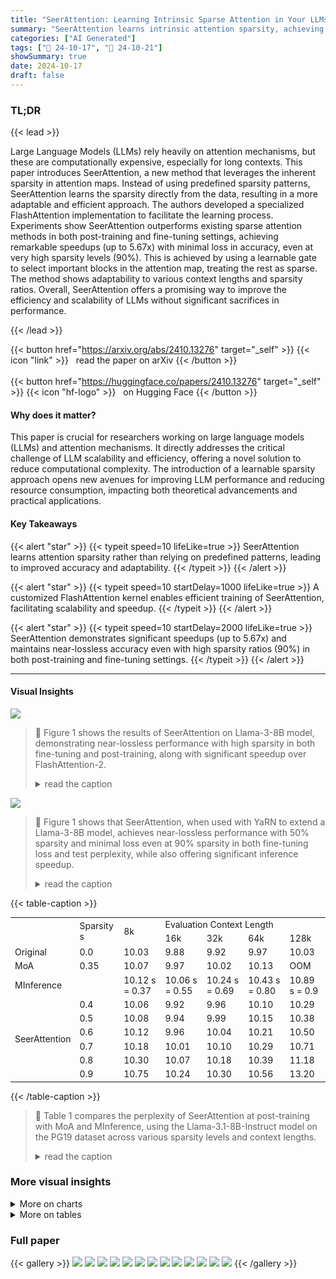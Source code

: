 ```yaml
---
title: "SeerAttention: Learning Intrinsic Sparse Attention in Your LLMs"
summary: "SeerAttention learns intrinsic attention sparsity, achieving significant speedups in LLMs without sacrificing accuracy, via a novel learnable gating mechanism and customized FlashAttention."
categories: ["AI Generated"]
tags: ["🔖 24-10-17", "🤗 24-10-21"]
showSummary: true
date: 2024-10-17
draft: false
---
```


### TL;DR


{{< lead >}}

Large Language Models (LLMs) rely heavily on attention mechanisms, but these are computationally expensive, especially for long contexts.  This paper introduces SeerAttention, a new method that leverages the inherent sparsity in attention maps.  Instead of using predefined sparsity patterns, SeerAttention learns the sparsity directly from the data, resulting in a more adaptable and efficient approach.  The authors developed a specialized FlashAttention implementation to facilitate the learning process. Experiments show SeerAttention outperforms existing sparse attention methods in both post-training and fine-tuning settings, achieving remarkable speedups (up to 5.67x) with minimal loss in accuracy, even at very high sparsity levels (90%).  This is achieved by using a learnable gate to select important blocks in the attention map, treating the rest as sparse.  The method shows adaptability to various context lengths and sparsity ratios.  Overall, SeerAttention offers a promising way to improve the efficiency and scalability of LLMs without significant sacrifices in performance.

{{< /lead >}}


{{< button href="https://arxiv.org/abs/2410.13276" target="_self" >}}
{{< icon "link" >}} &nbsp; read the paper on arXiv
{{< /button >}}
<br><br>
{{< button href="https://huggingface.co/papers/2410.13276" target="_self" >}}
{{< icon "hf-logo" >}} &nbsp; on Hugging Face
{{< /button >}}

#### Why does it matter?
This paper is crucial for researchers working on large language models (LLMs) and attention mechanisms.  It directly addresses the critical challenge of LLM scalability and efficiency, offering a novel solution to reduce computational complexity.  The introduction of a learnable sparsity approach opens new avenues for improving LLM performance and reducing resource consumption, impacting both theoretical advancements and practical applications.
#### Key Takeaways

{{< alert "star" >}}
{{< typeit speed=10 lifeLike=true >}} SeerAttention learns attention sparsity rather than relying on predefined patterns, leading to improved accuracy and adaptability. {{< /typeit >}}
{{< /alert >}}

{{< alert "star" >}}
{{< typeit speed=10 startDelay=1000 lifeLike=true >}} A customized FlashAttention kernel enables efficient training of SeerAttention, facilitating scalability and speedup. {{< /typeit >}}
{{< /alert >}}

{{< alert "star" >}}
{{< typeit speed=10 startDelay=2000 lifeLike=true >}} SeerAttention demonstrates significant speedups (up to 5.67x) and maintains near-lossless accuracy even with high sparsity ratios (90%) in both post-training and fine-tuning settings. {{< /typeit >}}
{{< /alert >}}

------
#### Visual Insights



![](figures/figures_4_0.png)

> 🔼 Figure 1 shows the results of SeerAttention on Llama-3-8B model, demonstrating near-lossless performance with high sparsity in both fine-tuning and post-training, along with significant speedup over FlashAttention-2.
> <details>
> <summary>read the caption</summary>
> Figure 1: SeerAttention uses a learning-based approach to exploit attention sparsity of LLMs, applicable in both post-training and fine-tuning stages. By incorporating SeerAttention with YaRN (Peng et al., 2024) to extend a Llama-3-8B model from 8k to 32k context length, the loss curves for 50% to 90% sparsity are nearly identical to the dense YaRN baseline (a); For test perplexity, 50% sparsity achieves near-lossless performance, and even at 90% sparsity, the loss remains minimal (b); SeerAttention achieves up to 5.67x inference speedup at 90% sparsity over FlashAttention-2 (Dao, 2023);
> </details>





![](charts/charts_1_0.png)

> 🔼 Figure 1 shows that SeerAttention, when used with YaRN to extend a Llama-3-8B model, achieves near-lossless performance with 50% sparsity and minimal loss even at 90% sparsity in both fine-tuning loss and test perplexity, while also offering significant inference speedup.
> <details>
> <summary>read the caption</summary>
> Figure 1: SeerAttention uses a learning-based approach to exploit attention sparsity of LLMs, applicable in both post-training and fine-tuning stages. By incorporating SeerAttention with YaRN (Peng et al., 2024) to extend a Llama-3-8B model from 8k to 32k context length, the loss curves for 50% to 90% sparsity are nearly identical to the dense YaRN baseline (a); For test perplexity, 50% sparsity achieves near-lossless performance, and even at 90% sparsity, the loss remains minimal (b); SeerAttention achieves up to 5.67x inference speedup at 90% sparsity over FlashAttention-2 (Dao, 2023);
> </details>





{{< table-caption >}}
<table id='2' style='font-size:14px'><tr><td rowspan="2"></td><td rowspan="2">Sparsity s</td><td rowspan="2">8k</td><td colspan="4">Evaluation Context Length</td></tr><tr><td>16k</td><td>32k</td><td>64k</td><td>128k</td></tr><tr><td>Original</td><td>0.0</td><td>10.03</td><td>9.88</td><td>9.92</td><td>9.97</td><td>10.03</td></tr><tr><td>MoA</td><td>0.35</td><td>10.07</td><td>9.97</td><td>10.02</td><td>10.13</td><td>OOM</td></tr><tr><td>MInference</td><td></td><td>10.12 s = 0.37</td><td>10.06 s = 0.55</td><td>10.24 s = 0.69</td><td>10.43 s = 0.80</td><td>10.89 s = 0.9</td></tr><tr><td rowspan="6">SeerAttention</td><td>0.4</td><td>10.06</td><td>9.92</td><td>9.96</td><td>10.10</td><td>10.29</td></tr><tr><td>0.5</td><td>10.08</td><td>9.94</td><td>9.99</td><td>10.15</td><td>10.38</td></tr><tr><td>0.6</td><td>10.12</td><td>9.96</td><td>10.04</td><td>10.21</td><td>10.50</td></tr><tr><td>0.7</td><td>10.18</td><td>10.01</td><td>10.10</td><td>10.29</td><td>10.71</td></tr><tr><td>0.8</td><td>10.30</td><td>10.07</td><td>10.18</td><td>10.39</td><td>11.18</td></tr><tr><td>0.9</td><td>10.75</td><td>10.24</td><td>10.30</td><td>10.56</td><td>13.20</td></tr></table>{{< /table-caption >}}

> 🔼 Table 1 compares the perplexity of SeerAttention at post-training with MoA and MInference, using the Llama-3.1-8B-Instruct model on the PG19 dataset across various sparsity levels and context lengths.
> <details>
> <summary>read the caption</summary>
> Table 1: Comparing the perplexity of SeerAttention at post-training with MoA and MInference, using the Llama-3.1-8B-Instruct model on the PG19 dataset.
> </details>



### More visual insights



<details>
<summary>More on charts
</summary>


![](charts/charts_6_0.png "🔼 Figure 4: Perplexity results on Proof-pile across various context lengths and sparsity ratios. Note that results on various sparsity ratios comes from the same trained AttnGates by only adjusting the Top-k ratios. Longer context sizes allow for higher sparsity with minimal performance loss.")

> 🔼 Figure 4 shows that SeerAttention only slightly increases perplexity as the sparsity ratio increases across different context lengths, compared to full attention for both Llama-3.1-8B and Mistral-7B-v0.3 models.
> <details>
> <summary>read the caption</summary>
> Figure 4: Perplexity results on Proof-pile across various context lengths and sparsity ratios. Note that results on various sparsity ratios comes from the same trained AttnGates by only adjusting the Top-k ratios. Longer context sizes allow for higher sparsity with minimal performance loss.
> </details>


![](charts/charts_8_0.png "🔼 Figure 5: SeerAttention time breakdown compared to FlashAttention-2. At sequence length 128k with 90% sparsity ratio, SeerAttention speeds up attention computation by 5.47x over FlashAttention-2.")

> 🔼 The chart shows the kernel-level latency breakdown of SeerAttention compared to FlashAttention-2 at different sequence lengths and sparsity levels, demonstrating minimal overhead from the AttnGate and Top-k operations and significant speedup from block-sparse FlashAttention.
> <details>
> <summary>read the caption</summary>
> Figure 5: SeerAttention time breakdown compared to FlashAttention-2. At sequence length 128k with 90% sparsity ratio, SeerAttention speeds up attention computation by 5.47x over FlashAttention-2.
> </details>


![](charts/charts_9_0.png "🔼 Figure 6: SeerAttention block sparse FlashAttention inference kernel speedup.")

> 🔼 The chart shows the speedup of SeerAttention's block-sparse FlashAttention kernel compared to FlashAttention-2 and other sparse attention methods (MoA and MInference) across various sparsity ratios and sequence lengths.
> <details>
> <summary>read the caption</summary>
> Figure 6: SeerAttention block sparse FlashAttention inference kernel speedup.
> </details>


![](charts/charts_9_1.png "🔼 Figure 1: SeerAttention uses a learning-based approach to exploit attention sparsity of LLMs, applicable in both post-training and fine-tuning stages. By incorporating SeerAttention with YaRN (Peng et al., 2024) to extend a Llama-3-8B model from 8k to 32k context length, the loss curves for 50% to 90% sparsity are nearly identical to the dense YaRN baseline (a); For test perplexity, 50% sparsity achieves near-lossless performance, and even at 90% sparsity, the loss remains minimal (b); SeerAttention achieves up to 5.67x inference speedup at 90% sparsity over FlashAttention-2 (Dao, 2023);")

> 🔼 The chart displays the fine-tuning loss, test perplexity, and kernel speedup of SeerAttention with YaRN in comparison to baselines, showcasing its effectiveness in exploiting attention sparsity at various sparsity levels.
> <details>
> <summary>read the caption</summary>
> Figure 1: SeerAttention uses a learning-based approach to exploit attention sparsity of LLMs, applicable in both post-training and fine-tuning stages. By incorporating SeerAttention with YaRN (Peng et al., 2024) to extend a Llama-3-8B model from 8k to 32k context length, the loss curves for 50% to 90% sparsity are nearly identical to the dense YaRN baseline (a); For test perplexity, 50% sparsity achieves near-lossless performance, and even at 90% sparsity, the loss remains minimal (b); SeerAttention achieves up to 5.67x inference speedup at 90% sparsity over FlashAttention-2 (Dao, 2023);
> </details>


![](charts/charts_10_0.png "🔼 Figure 8: Memory and latency of customized FlashAttention with max-pooling training kernel.")

> 🔼 The chart compares the GPU memory usage and latency of three different FlashAttention implementations: Flash-Attn-V2, a customized version with max-pooling, and a naive manual implementation using PyTorch, across various sequence lengths.
> <details>
> <summary>read the caption</summary>
> Figure 8: Memory and latency of customized FlashAttention with max-pooling training kernel.
> </details>


![](charts/charts_10_1.png "🔼 Figure 9: Perplexity with and without RoPE in AttnGate.")

> 🔼 The chart displays the perplexity results on the PG19 dataset for different sparsity ratios (0.5, 0.6, and 0.7) with and without using the RoPE module in the AttnGate across various context lengths.
> <details>
> <summary>read the caption</summary>
> Figure 9: Perplexity with and without RoPE in AttnGate.
> </details>


![](charts/charts_10_2.png "🔼 Figure 10: Perplexity of SeerAttention with different pooling methods.")

> 🔼 The chart displays the perplexity of SeerAttention on the PG19 dataset at varying sparsity levels (0.5 to 0.9) with different combinations of pooling methods for Q and K tensors (average, max, and min).
> <details>
> <summary>read the caption</summary>
> Figure 10: Perplexity of SeerAttention with different pooling methods.
> </details>


</details>



<details>
<summary>More on tables
</summary>


{{< table-caption >}}
<table id='5' style='font-size:14px'><tr><td rowspan="2">Model</td><td rowspan="2">Attention</td><td rowspan="2">Sparsity s</td><td colspan="3">LongBench</td></tr><tr><td>0-4k</td><td>4-8k</td><td>8k+</td></tr><tr><td rowspan="7">Llama-3.1-8B-Instruct</td><td>Original</td><td>0.0</td><td>55.32</td><td>53.98</td><td>52.90</td></tr><tr><td>MoA</td><td>0.35</td><td>50.74</td><td>49.84</td><td>51.89</td></tr><tr><td rowspan="2">MInference</td><td rowspan="2"></td><td>55.23</td><td>53.87</td><td>52.18</td></tr><tr><td>s = 0.06</td><td>s = 0.25</td><td>s = 0.45</td></tr><tr><td rowspan="3">SeerAttention</td><td>0.1</td><td>55.91</td><td>54.32</td><td>53.28</td></tr><tr><td>0.25</td><td>55.00</td><td>54.09</td><td>52.22</td></tr><tr><td>0.5</td><td>52.40</td><td>52.85</td><td>52.43</td></tr></table>{{< /table-caption >}}
> 🔼 {{ table.description }}
> <details>
> <summary>read the caption</summary>
> {{ table.caption }}
> </details>


> Table 2 compares the accuracy of SeerAttention against MoA and MInference on the LongBench benchmark at post-training, showing SeerAttention's consistent outperformance under similar or higher sparsity ratios.


{{< table-caption >}}
<table id='1' style='font-size:16px'><tr><td rowspan="2">Sparsity</td><td>YaRN</td><td colspan="5">Post-training SeerAttention after YaRN</td><td colspan="5">YaRN with SeerAttention</td></tr><tr><td>0.0</td><td>0.5</td><td>0.6</td><td>0.7</td><td>0.8</td><td>0.9</td><td>0.5</td><td>0.6</td><td>0.7</td><td>0.8</td><td>0.9</td></tr><tr><td>PG19</td><td>8.79</td><td>9.16</td><td>9.30</td><td>9.48</td><td>9.73</td><td>10.18</td><td>8.81</td><td>8.82</td><td>8.85</td><td>8.93</td><td>9.16</td></tr><tr><td>Proof-pile</td><td>2.46</td><td>2.53</td><td>2.57</td><td>2.61</td><td>2.68</td><td>2.85</td><td>2.47</td><td>2.47</td><td>2.48</td><td>2.51</td><td>2.60</td></tr></table>{{< /table-caption >}}
> 🔼 {{ table.description }}
> <details>
> <summary>read the caption</summary>
> {{ table.caption }}
> </details>


> Table 3 presents the perplexity scores of three different models: the YaRN baseline, SeerAttention applied after YaRN, and YaRN integrated with SeerAttention, across various sparsity levels on two datasets (PG19 and Proof-pile).


{{< table-caption >}}
<table id='3' style='font-size:16px'><tr><td rowspan="2">Latency (Sparsity)</td><td colspan="5">Evaluation Context Length</td></tr><tr><td>8k</td><td>16k</td><td>32k</td><td>64k</td><td>128k</td></tr><tr><td>FlashAttn-2</td><td>0.90 (0)</td><td>1.95 (0)</td><td>4.63 (0)</td><td>10.09 (0)</td><td>35.54 (0)</td></tr><tr><td>MoA</td><td>1.29 (0.35)</td><td>3.44 (0.35)</td><td>10.34 (0.35)</td><td>36.34 (0.35)</td><td>OOM</td></tr><tr><td>MInference</td><td>2.33 (0.37)</td><td>3.10 (0.65)</td><td>4.68 (0.77)</td><td>8.21 (0.86)</td><td>14.38 (0.95)</td></tr><tr><td>SeerAttention</td><td>0.78 (0.50)</td><td>1.65 (0.60)</td><td>3.60 (0.70)</td><td>7.69 (0.80)</td><td>13.37 (0.95)</td></tr></table>{{< /table-caption >}}
> 🔼 {{ table.description }}
> <details>
> <summary>read the caption</summary>
> {{ table.caption }}
> </details>


> Table 4 compares the time to first token (TTFT) in seconds across different models and sparsity levels, showing SeerAttention's latency advantage.


{{< table-caption >}}
<table id='1' style='font-size:14px'><tr><td></td><td>Algorithm 1: Customized FlashAttention with Max-pooling Kernel</td></tr><tr><td></td><td>Input: Matrices Q,K, V E RNxd in HBM, block sizes Bc, Br Output: Output 0, logsumexp L and attention map D</td></tr><tr><td>1</td><td>N Divide Q into Tr = blocks Q1, . . . , QTr, of size Br x d each Br</td></tr><tr><td>2</td><td>N Divide K, V into Tc blocks K1, . · . , KTc and V1, . · . , VTc, of size Bc x d each Bc</td></tr><tr><td>3</td><td>Divide the output 0 E RNxd into Tr blocks 01, . · · , OTr, of size Br X d each</td></tr><tr><td>4</td><td>Divide the logsumexp L into Tr blocks L1, . . ・ , LTr, of size Br each</td></tr><tr><td>5</td><td>Divide attention score D E RtrxTc into (Tr X Tc) blocks D(⌀) , · · · , D(T⌀ initialize D⌀  (0)1x1</td></tr><tr><td>6</td><td>for i = 1 to Tr do</td></tr><tr><td>7</td><td>Load Qi from HBM to on-chip SRAM</td></tr><tr><td>8</td><td>On chip, initialize 일이 = (0)Brxd, l(o) = (0)Br, mi = (-�)Br ri = (-�)Br</td></tr><tr><td>9</td><td>for j = 1 to Tc do</td></tr><tr><td>10</td><td>Load Kj, Vj from HBM to on-chip SRAM</td></tr><tr><td>11</td><td>On chip, compute S⌀ = QiKT E RBrxBc</td></tr><tr><td>12</td><td>On chip, compute m⌀ = max(m�-1) rowmax(S⌀⌀) ,</td></tr><tr><td>13</td><td>On chip, compute 户(ⓙ = exp( S⌀) - m⌀)</td></tr><tr><td>14</td><td>Update l(j) = l(j-1) + rowsum(P(1)</td></tr><tr><td>15</td><td>On chip, compute O(ⓙ = diag(exp(m.(i-1) - m(�))-10(3-1) + P(j) Vj</td></tr><tr><td>16</td><td>Store r Ⓙ = rowmax ( S⌀) )</td></tr><tr><td>17</td><td>for j = 1 to Tc do</td></tr><tr><td>18</td><td>Update 질㉧ = diag(l(Tc) ) -1 exp(r⌀)  m(Tc))</td></tr><tr><td>19</td><td>On chip, compute D(j) = colmax(r⌀)</td></tr><tr><td>20</td><td>Write D ⌀ to HBM as (i, j)-th block of D</td></tr><tr><td>21</td><td>On chip, compute Oi = diag(liTe) ) -1⌀(Tc)</td></tr><tr><td>22</td><td>On chip, compute Li = m(Ic) + log(l(Tc) )</td></tr><tr><td>23</td><td>Write Oi to HBM as the i-th block of 0</td></tr><tr><td>24</td><td>Write Li to HBM as the i-th block of L</td></tr><tr><td>25</td><td>return 0, L, D</td></tr></table>{{< /table-caption >}}
> 🔼 {{ table.description }}
> <details>
> <summary>read the caption</summary>
> {{ table.caption }}
> </details>


> Table 1 compares the perplexity results of SeerAttention against MoA and MInference on the Llama-3.1-8B-Instruct model at post-training, varying sparsity levels and context lengths.


</details>


### Full paper

{{< gallery >}}
<img src="paper_images/1.png" class="grid-w50 md:grid-w33 xl:grid-w25" />
<img src="paper_images/2.png" class="grid-w50 md:grid-w33 xl:grid-w25" />
<img src="paper_images/3.png" class="grid-w50 md:grid-w33 xl:grid-w25" />
<img src="paper_images/4.png" class="grid-w50 md:grid-w33 xl:grid-w25" />
<img src="paper_images/5.png" class="grid-w50 md:grid-w33 xl:grid-w25" />
<img src="paper_images/6.png" class="grid-w50 md:grid-w33 xl:grid-w25" />
<img src="paper_images/7.png" class="grid-w50 md:grid-w33 xl:grid-w25" />
<img src="paper_images/8.png" class="grid-w50 md:grid-w33 xl:grid-w25" />
<img src="paper_images/9.png" class="grid-w50 md:grid-w33 xl:grid-w25" />
<img src="paper_images/10.png" class="grid-w50 md:grid-w33 xl:grid-w25" />
<img src="paper_images/11.png" class="grid-w50 md:grid-w33 xl:grid-w25" />
<img src="paper_images/12.png" class="grid-w50 md:grid-w33 xl:grid-w25" />
<img src="paper_images/13.png" class="grid-w50 md:grid-w33 xl:grid-w25" />
{{< /gallery >}}